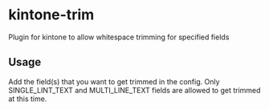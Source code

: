 # kintone-trim
Plugin for kintone to allow whitespace trimming for specified fields

## Usage
Add the field(s) that you want to get trimmed in the config. Only SINGLE_LINT_TEXT and MULTI_LINE_TEXT fields are allowed to get trimmed at this time.
